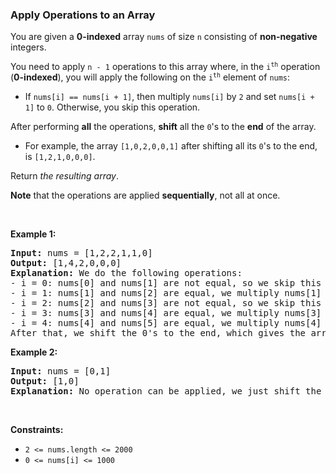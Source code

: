
<h3>Apply Operations to an Array</h3>
<div><p>You are given a <strong>0-indexed</strong> array <code>nums</code> of size <code>n</code> consisting of <strong>non-negative</strong> integers.</p>
<p>You need to apply <code>n - 1</code> operations to this array where, in the <code>i<sup>th</sup></code> operation (<strong>0-indexed</strong>), you will apply the following on the <code>i<sup>th</sup></code> element of <code>nums</code>:</p>
<ul>
<li>If <code>nums[i] == nums[i + 1]</code>, then multiply <code>nums[i]</code> by <code>2</code> and set <code>nums[i + 1]</code> to <code>0</code>. Otherwise, you skip this operation.</li>
</ul>
<p>After performing <strong>all</strong> the operations, <strong>shift</strong> all the <code>0</code>'s to the <strong>end</strong> of the array.</p>
<ul>
<li>For example, the array <code>[1,0,2,0,0,1]</code> after shifting all its <code>0</code>'s to the end, is <code>[1,2,1,0,0,0]</code>.</li>
</ul>
<p>Return <em>the resulting array</em>.</p>
<p><strong>Note</strong> that the operations are applied <strong>sequentially</strong>, not all at once.</p>
<p> </p>
<p><strong>Example 1:</strong></p>
<pre><strong>Input:</strong> nums = [1,2,2,1,1,0]
<strong>Output:</strong> [1,4,2,0,0,0]
<strong>Explanation:</strong> We do the following operations:
- i = 0: nums[0] and nums[1] are not equal, so we skip this operation.
- i = 1: nums[1] and nums[2] are equal, we multiply nums[1] by 2 and change nums[2] to 0. The array becomes [1,<strong><u>4</u></strong>,<strong><u>0</u></strong>,1,1,0].
- i = 2: nums[2] and nums[3] are not equal, so we skip this operation.
- i = 3: nums[3] and nums[4] are equal, we multiply nums[3] by 2 and change nums[4] to 0. The array becomes [1,4,0,<strong><u>2</u></strong>,<strong><u>0</u></strong>,0].
- i = 4: nums[4] and nums[5] are equal, we multiply nums[4] by 2 and change nums[5] to 0. The array becomes [1,4,0,2,<strong><u>0</u></strong>,<strong><u>0</u></strong>].
After that, we shift the 0's to the end, which gives the array [1,4,2,0,0,0].
</pre>
<p><strong>Example 2:</strong></p>
<pre><strong>Input:</strong> nums = [0,1]
<strong>Output:</strong> [1,0]
<strong>Explanation:</strong> No operation can be applied, we just shift the 0 to the end.
</pre>
<p> </p>
<p><strong>Constraints:</strong></p>
<ul>
<li><code>2 &lt;= nums.length &lt;= 2000</code></li>
<li><code>0 &lt;= nums[i] &lt;= 1000</code></li>
</ul>
</div>
